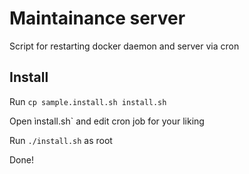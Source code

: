 # Maintainance server

Script for restarting docker daemon and server via cron

## Install
Run `cp sample.install.sh install.sh`

Open ìnstall.sh` and edit cron job for your liking

Run `./install.sh` as root

Done!
